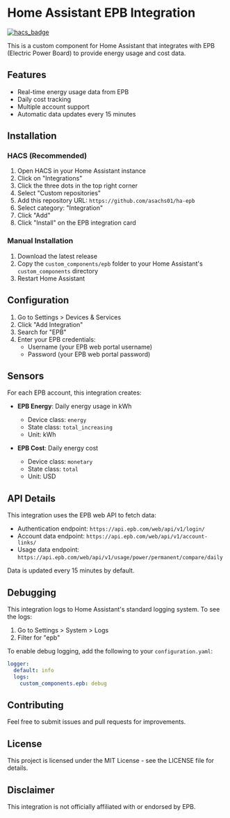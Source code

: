 # Home Assistant EPB Integration

[![hacs_badge](https://img.shields.io/badge/HACS-Custom-orange.svg)](https://github.com/custom-components/hacs)

This is a custom component for Home Assistant that integrates with EPB (Electric Power Board) to provide energy usage and cost data.

## Features

- Real-time energy usage data from EPB
- Daily cost tracking
- Multiple account support
- Automatic data updates every 15 minutes

## Installation

### HACS (Recommended)

1. Open HACS in your Home Assistant instance
2. Click on "Integrations"
3. Click the three dots in the top right corner
4. Select "Custom repositories"
5. Add this repository URL: `https://github.com/asachs01/ha-epb`
6. Select category: "Integration"
7. Click "Add"
8. Click "Install" on the EPB integration card

### Manual Installation

1. Download the latest release
2. Copy the `custom_components/epb` folder to your Home Assistant's `custom_components` directory
3. Restart Home Assistant

## Configuration

1. Go to Settings > Devices & Services
2. Click "Add Integration"
3. Search for "EPB"
4. Enter your EPB credentials:
   - Username (your EPB web portal username)
   - Password (your EPB web portal password)

## Sensors

For each EPB account, this integration creates:

- **EPB Energy**: Daily energy usage in kWh
  - Device class: `energy`
  - State class: `total_increasing`
  - Unit: kWh

- **EPB Cost**: Daily energy cost
  - Device class: `monetary`
  - State class: `total`
  - Unit: USD

## API Details

This integration uses the EPB web API to fetch data:
- Authentication endpoint: `https://api.epb.com/web/api/v1/login/`
- Account data endpoint: `https://api.epb.com/web/api/v1/account-links/`
- Usage data endpoint: `https://api.epb.com/web/api/v1/usage/power/permanent/compare/daily`

Data is updated every 15 minutes by default.

## Debugging

This integration logs to Home Assistant's standard logging system. To see the logs:

1. Go to Settings > System > Logs
2. Filter for "epb"

To enable debug logging, add the following to your `configuration.yaml`:

```yaml
logger:
  default: info
  logs:
    custom_components.epb: debug
```

## Contributing

Feel free to submit issues and pull requests for improvements.

## License

This project is licensed under the MIT License - see the LICENSE file for details.

## Disclaimer

This integration is not officially affiliated with or endorsed by EPB.
